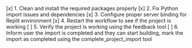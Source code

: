 [x] 1. Clean and install the required packages properly
[x] 2. Fix Python import issues and dependencies
[x] 3. Configure proper server binding for Replit environment
[x] 4. Restart the workflow to see if the project is working
[ ] 5. Verify the project is working using the feedback tool
[ ] 6. Inform user the import is completed and they can start building, mark the import as completed using the complete_project_import tool